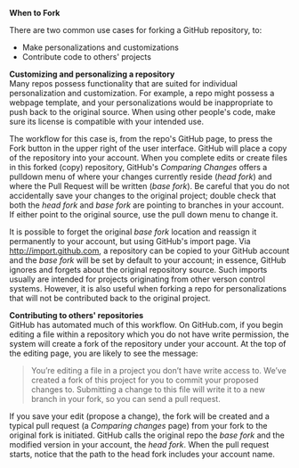 <strong>When to Fork</strong>  

There are two common use cases for forking a GitHub repository, to:
* Make personalizations and customizations
* Contribute code to others' projects

**Customizing and personalizing a repository**  
Many repos possess functionality that are suited for individual personalization and customization. For example, a repo might possess a webpage template, and your personalizations would be inappropriate to push back to the original source. When using other people's code, make sure its license is compatible with your intended use.  

The workflow for this case is, from the repo's GitHub page, to press the Fork button in the upper right of the user interface. GitHub will place a copy of the repository into your account. When you complete edits or create files in this forked (copy) repository, GitHub's *Comparing Changes* offers a pulldown menu of where your changes currently reside (*head fork*) and where the Pull Request will be written (*base fork*). Be careful that you do not accidentally save your changes to the original project; double check that both the *head fork* and *base fork* are pointing to branches in your account. If either point to the original source, use the pull down menu to change it.  

It is possible to forget the original *base fork* location and reassign it permanently to your account, but using GitHub's import page. Via http://import.github.com, a repository can be copied to your GitHub account and the *base fork* will be set by default to your account; in essence, GitHub ignores and forgets about the original repository source. Such imports usually are intended for projects originating from other verson control systems. However, it is also useful when forking a repo for personalizations that will not be contributed back to the original project.

**Contributing to others' repositories**  
GitHub has automated much of this workflow. On GitHub.com, if you begin editing a file within a repository which you do not have write permission, the system will create a fork of the repository under your account. At the top of the editing page, you are likely to see the message: <blockquote>You’re editing a file in a project you don’t have write access to. We’ve created a fork of this project for you to commit your proposed changes to. Submitting a change to this file will write it to a new branch in your fork, so you can send a pull request.</blockquote>

If you save your edit (propose a change), the fork will be created and a typical pull request (a *Comparing changes* page) from your fork to the original fork is initiated. GitHub calls the original repo the <i>base fork</i> and the modified version in your account, the <i>head fork</i>. When the pull request starts, notice that the path to the head fork includes your account name.
